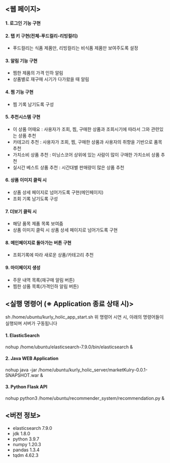 ## <웹 페이지>
#### 1. 로그인 기능 구현
#### 2. 탭 키 구현(전체-푸드컬리-리빙컬리)
* 푸드컬리는 식품 제품만, 리빙컬리는 비식품 제품만 보여주도록 설정
#### 3. 알림 기능 구현
* 찜한 제품의 가격 인하 알림
* 상품별로 재구매 시기가 다가왔을 때 알림
#### 4. 찜 기능 구현
* 찜 기록 남기도록 구성
#### 5. 추천시스템 구현
* 이 상품 어때요
	: 사용자가 조회, 찜, 구매한 상품과 조회시기에 따라서 그와 관련있는 상품 추천
* 카테고리 추천
	: 사용자가 조회, 찜, 구매한 상품과 사용자의 취향을 기반으로 품목 추천
* 가치소비 상품 추천
	: 미닝스코어 상위에 있는 사람이 많이 구매한 가치소비 상품 추천
* 실시간 베스트 상품 추천
	: 시간대별 판매량이 많은 상품 추천
#### 6. 상품 이미지 클릭 시
* 상품 상세 페이지로 넘어가도록 구현(메인페이지)
* 조회 기록 남기도록 구성
#### 7. 더보기 클릭 시
* 해당 품목 제품 목록 보여줌
* 상품 이미지 클릭 시 상품 상세 페이지로 넘어가도록 구현
#### 8. 메인페이지로 돌아가는 버튼 구현
* 조회기록에 따라 새로운 상품/카테고리 추천
#### 9. 마이페이지 생성
* 주문 내역 목록(재구매 알림 버튼)
* 찜한 상품 목록(가격인하 알림 버튼)


## <실행 명령어 (※ Application 종료 상태 시)>

sh /home/ubuntu/kurly_holic_app_start.sh
위 명령어 시연 시, 아래의 명령어들이 실행되며 서버가 구동됩니다

#### 1. ElasticSearch 
nohup /home/ubuntu/elasticsearch-7.9.0/bin/elasticsearch &
#### 2. Java WEB Application
nohup java -jar /home/ubuntu/kurly_holic_server/marketKulry-0.0.1-SNAPSHOT.war &
#### 3. Python Flask API 
nohup python3 /home/ubuntu/recommender_system/recommendation.py &


## <버전 정보>
- elasticsearch 7.9.0
- jdk 1.8.0
- python 3.9.7
- numpy 1.20.3
- pandas 1.3.4
- tqdm 4.62.3
